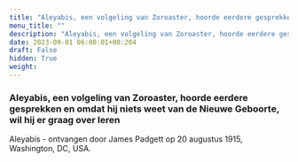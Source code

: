 ```yaml
---
title: "Aleyabis, een volgeling van Zoroaster, hoorde eerdere gesprekken en omdat hij niets weet van de Nieuwe Geboorte, wil hij er graag over leren"
menu_title: ""
description: "Aleyabis, een volgeling van Zoroaster, hoorde eerdere gesprekken en omdat hij niets weet van de Nieuwe Geboorte, wil hij er graag over leren"
date: 2023-09-01 06:00:01+00:204
draft: False
hidden: True
weight:
---
```

### Aleyabis, een volgeling van Zoroaster, hoorde eerdere gesprekken en omdat hij niets weet van de Nieuwe Geboorte, wil hij er graag over leren

Aleyabis - ontvangen door James Padgett op 20 augustus 1915, Washington, DC, USA.
